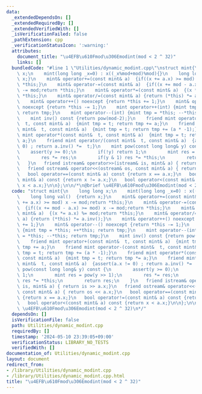 ```yaml
---
data:
  _extendedDependsOn: []
  _extendedRequiredBy: []
  _extendedVerifiedWith: []
  _isVerificationFailed: false
  _pathExtension: cpp
  _verificationStatusIcon: ':warning:'
  attributes:
    document_title: "\u4EFB\u610Fmod\u306Emodint(mod < 2 ^ 32)"
    links: []
  bundledCode: "#line 1 \"Utilities/dynamic_modint.cpp\"\nstruct mint{\n    long long\
    \ x;\n    mint(long long _x=0) : x((_x%mod+mod)%mod){}\n    long long val()  {return\
    \ x;}\n    mint& operator+=(const mint& a)  {if((x += a.x) >= mod) x -= mod;return\
    \ *this;}\n    mint& operator-=(const mint& a)  {if((x += mod - a.x) >= mod) x\
    \ -= mod;return *this;}\n    mint& operator*=(const mint& a)  {(x *= a.x) %= mod;return\
    \ *this;}\n    mint& operator/=(const mint& a) {return (*this) *= a.inv();}\n\
    \    mint& operator++() noexcept {return *this += 1;}\n    mint& operator--()\
    \ noexcept {return *this -= 1;}\n    mint operator++(int) {mint tmp = *this; ++*this;\
    \ return tmp;}\n    mint operator--(int) {mint tmp = *this; --*this; return tmp;}\n\
    \    mint inv() const {return pow(mod-2);}\n    friend mint operator+(const mint&\
    \  t, const mint& a)  {mint tmp = t; return tmp += a;}\n    friend mint operator-(const\
    \ mint&  t, const mint& a)  {mint tmp = t; return tmp += (a * -1);}\n    friend\
    \ mint operator*(const mint&  t, const mint& a)  {mint tmp = t; return tmp *=\
    \ a;}\n    friend mint operator/(const mint&  t, const mint& a)  {assert(a.x !=\
    \ 0) ; return a.inv() *=  t;}\n    mint pow(const long long& y) const {\n    \
    \    assert(y >= 0);\n        if(!y) return 1;\n        mint res = pow(y >> 1);\n\
    \        res *= res;\n        if(y & 1) res *= *this;\n        return res;\n \
    \   }\n   friend istream& operator>>(istream& is, mint& a) { return is >> a.x;}\n\
    \   friend ostream& operator<<(ostream& os, const mint& a) { return os << a.x;}\n\
    \   bool operator==(const mint& a) const {return x == a.x;}\n   bool operator!=(const\
    \ mint& a) const {return x != a.x;}\n   bool operator<(const mint& a) const {return\
    \ x < a.x;}\n\n};\n\n/*\n@brief \u4EFB\u610Fmod\u306Emodint(mod < 2 ^ 32)\n*/\n"
  code: "struct mint{\n    long long x;\n    mint(long long _x=0) : x((_x%mod+mod)%mod){}\n\
    \    long long val()  {return x;}\n    mint& operator+=(const mint& a)  {if((x\
    \ += a.x) >= mod) x -= mod;return *this;}\n    mint& operator-=(const mint& a)\
    \  {if((x += mod - a.x) >= mod) x -= mod;return *this;}\n    mint& operator*=(const\
    \ mint& a)  {(x *= a.x) %= mod;return *this;}\n    mint& operator/=(const mint&\
    \ a) {return (*this) *= a.inv();}\n    mint& operator++() noexcept {return *this\
    \ += 1;}\n    mint& operator--() noexcept {return *this -= 1;}\n    mint operator++(int)\
    \ {mint tmp = *this; ++*this; return tmp;}\n    mint operator--(int) {mint tmp\
    \ = *this; --*this; return tmp;}\n    mint inv() const {return pow(mod-2);}\n\
    \    friend mint operator+(const mint&  t, const mint& a)  {mint tmp = t; return\
    \ tmp += a;}\n    friend mint operator-(const mint&  t, const mint& a)  {mint\
    \ tmp = t; return tmp += (a * -1);}\n    friend mint operator*(const mint&  t,\
    \ const mint& a)  {mint tmp = t; return tmp *= a;}\n    friend mint operator/(const\
    \ mint&  t, const mint& a)  {assert(a.x != 0) ; return a.inv() *=  t;}\n    mint\
    \ pow(const long long& y) const {\n        assert(y >= 0);\n        if(!y) return\
    \ 1;\n        mint res = pow(y >> 1);\n        res *= res;\n        if(y & 1)\
    \ res *= *this;\n        return res;\n    }\n   friend istream& operator>>(istream&\
    \ is, mint& a) { return is >> a.x;}\n   friend ostream& operator<<(ostream& os,\
    \ const mint& a) { return os << a.x;}\n   bool operator==(const mint& a) const\
    \ {return x == a.x;}\n   bool operator!=(const mint& a) const {return x != a.x;}\n\
    \   bool operator<(const mint& a) const {return x < a.x;}\n\n};\n\n/*\n@brief\
    \ \u4EFB\u610Fmod\u306Emodint(mod < 2 ^ 32)\n*/"
  dependsOn: []
  isVerificationFile: false
  path: Utilities/dynamic_modint.cpp
  requiredBy: []
  timestamp: '2024-05-10 23:39:05+09:00'
  verificationStatus: LIBRARY_NO_TESTS
  verifiedWith: []
documentation_of: Utilities/dynamic_modint.cpp
layout: document
redirect_from:
- /library/Utilities/dynamic_modint.cpp
- /library/Utilities/dynamic_modint.cpp.html
title: "\u4EFB\u610Fmod\u306Emodint(mod < 2 ^ 32)"
---
```

